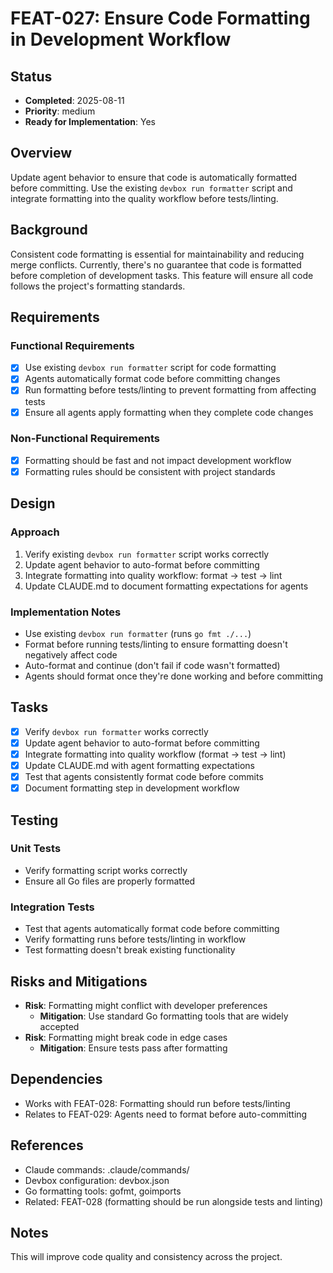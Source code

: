 # FEAT-027: Ensure Code Formatting in Development Workflow

## Status
- **Completed**: 2025-08-11
- **Priority**: medium
- **Ready for Implementation**: Yes

## Overview
Update agent behavior to ensure that code is automatically formatted before committing. Use the existing `devbox run formatter` script and integrate formatting into the quality workflow before tests/linting.

## Background
Consistent code formatting is essential for maintainability and reducing merge conflicts. Currently, there's no guarantee that code is formatted before completion of development tasks. This feature will ensure all code follows the project's formatting standards.

## Requirements
### Functional Requirements
- [x] Use existing `devbox run formatter` script for code formatting
- [x] Agents automatically format code before committing changes
- [x] Run formatting before tests/linting to prevent formatting from affecting tests
- [x] Ensure all agents apply formatting when they complete code changes

### Non-Functional Requirements
- [x] Formatting should be fast and not impact development workflow
- [x] Formatting rules should be consistent with project standards

## Design
### Approach
1. Verify existing `devbox run formatter` script works correctly
2. Update agent behavior to auto-format before committing
3. Integrate formatting into quality workflow: format → test → lint
4. Update CLAUDE.md to document formatting expectations for agents

### Implementation Notes
- Use existing `devbox run formatter` (runs `go fmt ./...`)
- Format before running tests/linting to ensure formatting doesn't negatively affect code
- Auto-format and continue (don't fail if code wasn't formatted)
- Agents should format once they're done working and before committing

## Tasks
- [x] Verify `devbox run formatter` works correctly
- [x] Update agent behavior to auto-format before committing
- [x] Integrate formatting into quality workflow (format → test → lint)
- [x] Update CLAUDE.md with agent formatting expectations
- [x] Test that agents consistently format code before commits
- [x] Document formatting step in development workflow

## Testing
### Unit Tests
- Verify formatting script works correctly
- Ensure all Go files are properly formatted

### Integration Tests
- Test that agents automatically format code before committing
- Verify formatting runs before tests/linting in workflow
- Test formatting doesn't break existing functionality

## Risks and Mitigations
- **Risk**: Formatting might conflict with developer preferences
  - **Mitigation**: Use standard Go formatting tools that are widely accepted
- **Risk**: Formatting might break code in edge cases
  - **Mitigation**: Ensure tests pass after formatting

## Dependencies
- Works with FEAT-028: Formatting should run before tests/linting
- Relates to FEAT-029: Agents need to format before auto-committing

## References
- Claude commands: .claude/commands/
- Devbox configuration: devbox.json
- Go formatting tools: gofmt, goimports
- Related: FEAT-028 (formatting should be run alongside tests and linting)

## Notes
This will improve code quality and consistency across the project.